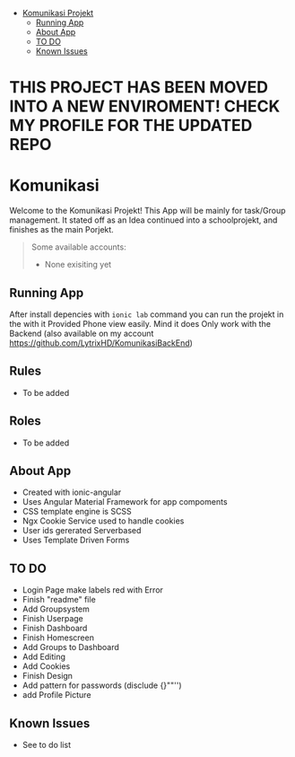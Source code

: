 - [Komunikasi Projekt](#komunikasi)
  - [Running App](#running-app)
  - [About App](#about-app)
  - [TO DO](#to-do)
  - [Known Issues](#known-issues)
# THIS PROJECT HAS BEEN MOVED INTO A NEW ENVIROMENT! CHECK MY PROFILE FOR THE UPDATED REPO

# Komunikasi

Welcome to the Komunikasi Projekt! This App will be
mainly for task/Group management. It stated off as an Idea
continued into a schoolprojekt, and finishes as the main Porjekt.

> Some available accounts:
> - None exisiting yet

## Running App

After install depencies with `ionic lab` command you can run the projekt in the with it Provided Phone view easily.
Mind it does Only work with the Backend (also available on my account https://github.com/LytrixHD/KomunikasiBackEnd)

## Rules

- To be added

## Roles

- To be added

## About App

- Created with ionic-angular
- Uses Angular Material Framework for app compoments
- CSS template engine is SCSS
- Ngx Cookie Service used to handle cookies
- User ids gererated Serverbased
- Uses Template Driven Forms

## TO DO

  - Login Page make labels red with Error
  - Finish "readme" file
  - Add Groupsystem
  - Finish Userpage
  - Finish Dashboard
  - Finish Homescreen
  - Add Groups to Dashboard
  - Add Editing
  - Add Cookies
  - Finish Design
  - Add pattern for passwords (disclude {}""''\)
  - add Profile Picture
  
## Known Issues

  - See to do list
